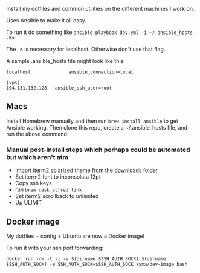 Install my dotfiles and common utilities on the different machines I work on.

Uses Ansible to make it all easy.

To run it do something like `ansible-playbook dev.yml -i ~/.ansible_hosts -Kv`

The `-K` is necessary for localhost. Otherwise don't use that flag.

A sample .ansible_hosts file might look like this:

````
localhost              ansible_connection=local

[vps]
104.131.132.128   ansible_ssh_user=root
````

## Macs
Install Homebrew manually and then run `brew install ansible` to get
Ansible working. Then clone this repo, create a ~/.ansible_hosts file, and run the above command.

### Manual post-install steps which perhaps could be automated but which aren't atm

* Import iterm2 solarized theme from the downloads folder
* Set iterm2 font to inconsolata 13pt
* Copy ssh keys
* run `brew cask alfred link`
* Set iterm2 scrollback to unlimited
* Up ULIMIT

## Docker image
My dotfiles + config + Ubuntu are now a Docker image!

To run it with your ssh port forwarding:

`docker run -rm -t -i -v $(dirname $SSH_AUTH_SOCK):$(dirname
$SSH_AUTH_SOCK) -e SSH_AUTH_SOCK=$SSH_AUTH_SOCK kyma/dev-image bash`

